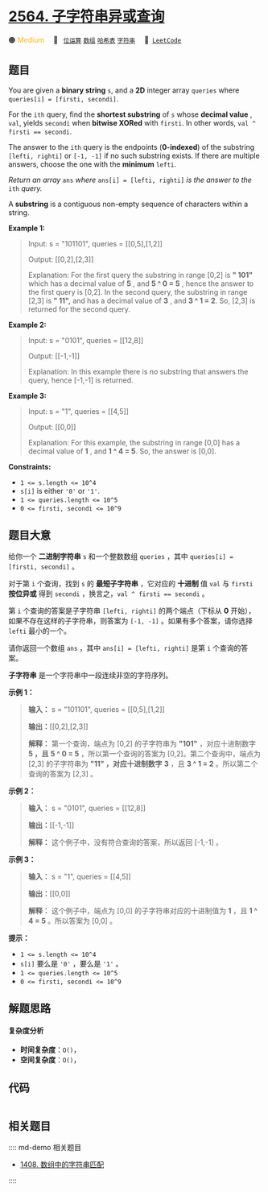 # [2564. 子字符串异或查询](https://leetcode.com/problems/substring-xor-queries)

🟠 <font color=#ffb800>Medium</font>&emsp; 🔖&ensp; [`位运算`](/leetcode/outline/tag/bit-manipulation.md) [`数组`](/leetcode/outline/tag/array.md) [`哈希表`](/leetcode/outline/tag/hash-table.md) [`字符串`](/leetcode/outline/tag/string.md)&emsp; 🔗&ensp;[`LeetCode`](https://leetcode.com/problems/substring-xor-queries)


## 题目

You are given a **binary string** `s`, and a **2D** integer array `queries`
where `queries[i] = [firsti, secondi]`.

For the `ith` query, find the **shortest substring** of `s` whose **decimal
value** , `val`, yields `secondi` when **bitwise XORed** with `firsti`. In
other words, `val ^ firsti == secondi`.

The answer to the `ith` query is the endpoints (**0-indexed**) of the
substring `[lefti, righti]` or `[-1, -1]` if no such substring exists. If
there are multiple answers, choose the one with the **minimum** `lefti`.

_Return an array_ `ans` _where_ `ans[i] = [lefti, righti]` _is the answer to
the_ `ith` _query._

A **substring** is a contiguous non-empty sequence of characters within a
string.



**Example 1:**

> Input: s = "101101", queries = [[0,5],[1,2]]
> 
> Output: [[0,2],[2,3]]
> 
> Explanation: For the first query the substring in range [0,2] is **" 101"** which has a decimal value of **5** , and **5 ^ 0 = 5** , hence the answer to the first query is [0,2]. In the second query, the substring in range [2,3] is **" 11",** and has a decimal value of **3** , and **3 ^ 1 = 2**. So, [2,3] is returned for the second query. 
> 
> 

**Example 2:**

> Input: s = "0101", queries = [[12,8]]
> 
> Output: [[-1,-1]]
> 
> Explanation: In this example there is no substring that answers the query, hence [-1,-1] is returned.

**Example 3:**

> Input: s = "1", queries = [[4,5]]
> 
> Output: [[0,0]]
> 
> Explanation: For this example, the substring in range [0,0] has a decimal value of **1** , and **1 ^ 4 = 5**. So, the answer is [0,0].

**Constraints:**

  * `1 <= s.length <= 10^4`
  * `s[i]` is either `'0'` or `'1'`.
  * `1 <= queries.length <= 10^5`
  * `0 <= firsti, secondi <= 10^9`


## 题目大意

给你一个 **二进制字符串**  `s` 和一个整数数组 `queries` ，其中 `queries[i] = [firsti, secondi]` 。

对于第 `i` 个查询，找到 `s` 的 **最短子字符串**  ，它对应的 **十进制** 值 `val` 与 `firsti` **按位异或**  得到
`secondi` ，换言之，`val ^ firsti == secondi` 。

第 `i` 个查询的答案是子字符串 `[lefti, righti]` 的两个端点（下标从 **0**  开始），如果不存在这样的子字符串，则答案为
`[-1, -1]` 。如果有多个答案，请你选择 `lefti` 最小的一个。

请你返回一个数组 `ans` ，其中 `ans[i] = [lefti, righti]` 是第 `i` 个查询的答案。

**子字符串**  是一个字符串中一段连续非空的字符序列。



**示例 1：**

> 
> 
> 
> 
> 
> **输入：** s = "101101", queries = [[0,5],[1,2]]
> 
> **输出：**[[0,2],[2,3]]
> 
> **解释：** 第一个查询，端点为 [0,2] 的子字符串为 **"101"** ，对应十进制数字 **5 ，且** **5 ^ 0 = 5**  ，所以第一个查询的答案为 [0,2]。第二个查询中，端点为 [2,3] 的子字符串为 **"11" ，对应十进制数字** **3**  ，且 **3 ^ 1 = 2** 。所以第二个查询的答案为 [2,3] 。
> 
> 

**示例 2：**

> 
> 
> 
> 
> 
> **输入：** s = "0101", queries = [[12,8]]
> 
> **输出：**[[-1,-1]]
> 
> **解释：** 这个例子中，没有符合查询的答案，所以返回 [-1,-1] 。
> 
> 

**示例 3：**

> 
> 
> 
> 
> 
> **输入：** s = "1", queries = [[4,5]]
> 
> **输出：**[[0,0]]
> 
> **解释：** 这个例子中，端点为 [0,0] 的子字符串对应的十进制值为 **1** ，且 **1 ^ 4 = 5** 。所以答案为 [0,0] 。
> 
> 



**提示：**

  * `1 <= s.length <= 10^4`
  * `s[i]` 要么是 `'0'` ，要么是 `'1'` 。
  * `1 <= queries.length <= 10^5`
  * `0 <= firsti, secondi <= 10^9`




## 解题思路

#### 复杂度分析

- **时间复杂度**：`O()`，
- **空间复杂度**：`O()`，

## 代码

```javascript

```

## 相关题目

:::: md-demo 相关题目
- [1408. 数组中的字符串匹配](https://leetcode.com/problems/string-matching-in-an-array)

::::
